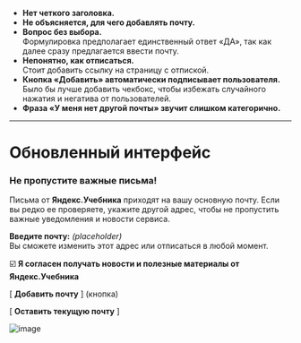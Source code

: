  - **Нет четкого заголовка.**  
- **Не объясняется, для чего добавлять почту.**
- **Вопрос без выбора.**  
  Формулировка предполагает единственный ответ «ДА», так как далее сразу предлагается ввести почту.  
- **Непонятно, как отписаться.**  
  Стоит добавить ссылку на страницу с отпиской.  
- **Кнопка «Добавить» автоматически подписывает пользователя.**  
  Было бы лучше добавить чекбокс, чтобы избежать случайного нажатия и негатива от пользователей.
- **Фраза «У меня нет другой почты» звучит слишком категорично.** 

---

# Обновленный интерфейс  

### **Не пропустите важные письма!**  

Письма от **Яндекс.Учебника** приходят на вашу основную почту. Если вы редко ее проверяете, укажите другой адрес, чтобы не пропустить важные уведомления и новости сервиса.  

**Введите почту:** _(placeholder)_  
  Вы сможете изменить этот адрес или отписаться в любой момент.
  
☑️ **Я согласен получать новости и полезные материалы от Яндекс.Учебника**  

[ **Добавить почту** ] (кнопка)  

[ **Оставить текущую почту** ]  


![image](https://github.com/user-attachments/assets/ebca0b3f-0fa3-4e8d-bae1-b5b4396c6bc5)
